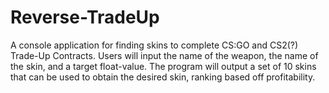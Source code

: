 # Reverse-TradeUp
A console application for finding skins to complete CS:GO and CS2(?) Trade-Up Contracts. Users will input the name of the weapon, the name of the skin, and a target float-value. The program will output a set of 10 skins that can be used to obtain the desired skin, ranking based off profitability. 
